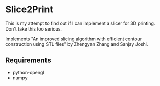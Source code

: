 # Slice2Print

This is my attempt to find out if I can implement a slicer for 3D printing. Don't take this too serious.

Implements "An improved slicing algorithm with efficient contour
construction using STL files" by Zhengyan Zhang and Sanjay Joshi.

## Requirements
* python-opengl
* numpy
